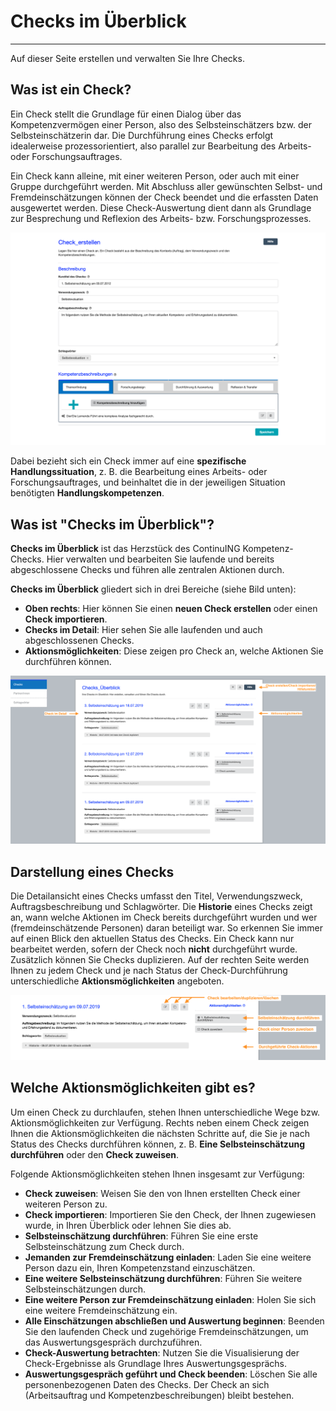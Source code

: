 # Checks im Überblick
- - - 
Auf dieser Seite erstellen und verwalten Sie Ihre Checks.

## Was ist ein Check?

Ein Check stellt die Grundlage für einen Dialog über das Kompetenzvermögen einer Person, also des Selbsteinschätzers bzw. der Selbsteinschätzerin dar. Die Durchführung eines Checks erfolgt idealerweise prozessorientiert, also parallel zur Bearbeitung des Arbeits- oder Forschungsauftrages.

Ein Check kann alleine, mit einer weiteren Person, oder auch mit einer Gruppe durchgeführt werden.
Mit Abschluss aller gewünschten Selbst- und Fremdeinschätzungen können der Check beendet und die erfassten Daten ausgewertet werden. 
Diese Check-Auswertung dient dann als Grundlage zur Besprechung und Reflexion des Arbeits- bzw. Forschungsprozesses.

![Übersicht der Erstellung eines Checks](media/check_erstellen_klein.png)

Dabei bezieht sich ein Check immer auf eine **spezifische Handlungssituation**, z. B. die Bearbeitung eines Arbeits- oder Forschungsauftrages, und beinhaltet die in der 
jeweiligen Situation benötigten **Handlungskompetenzen**.

## Was ist "Checks im Überblick"?

**Checks im Überblick** ist das Herzstück des ContinuING Kompetenz-Checks. Hier verwalten und bearbeiten Sie laufende und bereits abgeschlossene Checks und führen alle zentralen Aktionen durch.

**Checks im Überblick** gliedert sich in drei Bereiche (siehe Bild unten): 

* **Oben rechts**: Hier können Sie einen **neuen Check erstellen** oder einen **Check importieren**.
* **Checks im Detail**: Hier sehen Sie alle laufenden und auch abgeschlossenen Checks.
* **Aktionsmöglichkeiten**: Diese zeigen pro Check an, welche Aktionen Sie durchführen können.

![Darstellung der Struktur und der Funktionen auf der Seite Checks im Überblick](media/dashboard.png)

## Darstellung eines Checks
Die Detailansicht eines Checks umfasst den Titel, Verwendungszweck, Auftragsbeschreibung und Schlagwörter. Die **Historie** eines Checks zeigt an, wann welche Aktionen im Check bereits durchgeführt wurden und wer (fremdeinschätzende Personen) daran beteiligt war. So erkennen Sie immer auf einen Blick den aktuellen Status des Checks. Ein Check kann nur bearbeitet werden, sofern der Check noch **nicht** durchgeführt wurde. Zusätzlich können Sie Checks duplizieren.
Auf der rechten Seite werden Ihnen zu jedem Check und je nach Status der Check-Durchführung unterschiedliche **Aktionsmöglichkeiten** angeboten. 

![Funktionen der Detailansicht eines Checks](media/dashboard-check.png)

## Welche Aktionsmöglichkeiten gibt es?
Um einen Check zu durchlaufen, stehen Ihnen unterschiedliche Wege bzw. Aktionsmöglichkeiten zur Verfügung. Rechts neben einem Check zeigen Ihnen die Aktionsmöglichkeiten die nächsten Schritte auf, die Sie je nach Status des Checks durchführen können, z. B. **Eine Selbsteinschätzung durchführen** oder den **Check zuweisen**.

Folgende Aktionsmöglichkeiten stehen Ihnen insgesamt zur Verfügung:
* **Check zuweisen**: Weisen Sie den von Ihnen erstellten Check einer weiteren Person zu.
* **Check importieren**: Importieren Sie den Check, der Ihnen zugewiesen wurde, in Ihren Überblick oder lehnen Sie dies ab.
* **Selbsteinschätzung durchführen**: Führen Sie eine erste Selbsteinschätzung zum Check durch.
* **Jemanden zur Fremdeinschätzung einladen**: Laden Sie eine weitere Person dazu ein, Ihren Kompetenzstand einzuschätzen.
* **Eine weitere Selbsteinschätzung durchführen**: Führen Sie weitere Selbsteinschätzungen durch.
* **Eine weitere Person zur Fremdeinschätzung einladen**: Holen Sie sich eine weitere Fremdeinschätzung ein.
* **Alle Einschätzungen abschließen und Auswertung beginnen**: Beenden Sie den laufenden Check und zugehörige Fremdeinschätzungen, um das Auswertungsgespräch durchzuführen.
* **Check-Auswertung betrachten**: Nutzen Sie die Visualisierung der Check-Ergebnisse als Grundlage Ihres Auswertungsgesprächs.
* **Auswertungsgespräch geführt und Check beenden**: Löschen Sie alle personenbezogenen Daten des Checks. Der Check an sich (Arbeitsauftrag und Kompetenzbeschreibungen) bleibt bestehen.